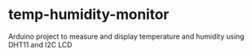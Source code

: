 # temp-humidity-monitor
Arduino project to measure and display temperature and humidity using DHT11 and I2C LCD
